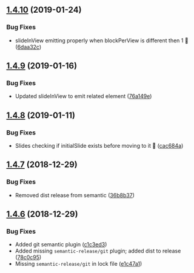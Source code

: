 ## [1.4.10](https://github.com/Jaspero/ng-slider/compare/v1.4.9...v1.4.10) (2019-01-24)


### Bug Fixes

* slideInView emitting properly when blockPerView is different then 1 :bug: ([6daa32c](https://github.com/Jaspero/ng-slider/commit/6daa32c))

## [1.4.9](https://github.com/Jaspero/ng-slider/compare/v1.4.8...v1.4.9) (2019-01-16)


### Bug Fixes

* Updated slideInView to emit related element ([76a149e](https://github.com/Jaspero/ng-slider/commit/76a149e))

## [1.4.8](https://github.com/Jaspero/ng-slider/compare/v1.4.7...v1.4.8) (2019-01-11)


### Bug Fixes

* Slides checking if initialSlide exists before moving to it :bug: ([cac684a](https://github.com/Jaspero/ng-slider/commit/cac684a))

## [1.4.7](https://github.com/Jaspero/ng-slider/compare/v1.4.6...v1.4.7) (2018-12-29)


### Bug Fixes

* Removed dist release from semantic ([36b8b37](https://github.com/Jaspero/ng-slider/commit/36b8b37))

## [1.4.6](https://github.com/Jaspero/ng-slider/compare/v1.4.5...v1.4.6) (2018-12-29)


### Bug Fixes

* Added git semantic plugin ([c1c3ed3](https://github.com/Jaspero/ng-slider/commit/c1c3ed3))
* Added missing `semantic-release/git` plugin; added dist to release ([78c0c95](https://github.com/Jaspero/ng-slider/commit/78c0c95))
* Missing `semantic-release/git` in lock file ([e1c47a1](https://github.com/Jaspero/ng-slider/commit/e1c47a1))
